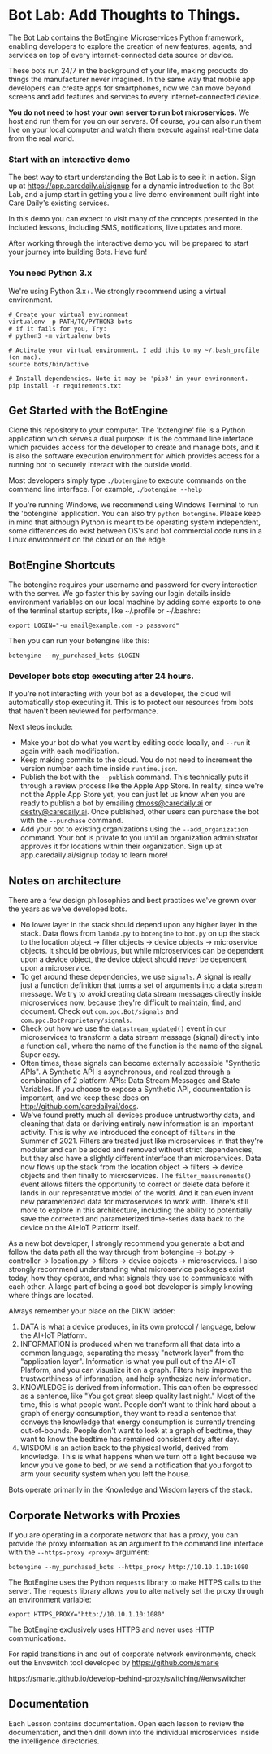 # Bot Lab: Add Thoughts to Things.

The Bot Lab contains the BotEngine Microservices Python framework, enabling developers to explore the creation of new features, agents, and services on top of every internet-connected data source or device. 

These bots run 24/7 in the background of your life, making products do things the manufacturer never imagined. In the same way that mobile app developers can create apps for smartphones, now we can move beyond screens and add features and services to every internet-connected device. 

**You do not need to host your own server to run bot microservices.** We host and run them for you on our servers. Of course, you can also run them live on your local computer and watch them execute against real-time data from the real world.

### Start with an interactive demo

The best way to start understanding the Bot Lab is to see it in action. Sign up at https://app.caredaily.ai/signup for a dynamic introduction to the Bot Lab, and a jump start in getting you a live demo environment built right into Care Daily's existing services.

In this demo you can expect to visit many of the concepts presented in the included lessons, including SMS, notifications, live updates and more.

After working through the interactive demo you will be prepared to start your journey into building Bots.  Have fun!

### You need Python 3.x

We're using Python 3.x+. We strongly recommend using a virtual environment. 

```
# Create your virtual environment
virtualenv -p PATH/TO/PYTHON3 bots
# if it fails for you, Try:
# python3 -m virtualenv bots

# Activate your virtual environment. I add this to my ~/.bash_profile (on mac).
source bots/bin/active

# Install dependencies. Note it may be 'pip3' in your environment.
pip install -r requirements.txt
```

## Get Started with the BotEngine

Clone this repository to your computer. The 'botengine' file is a Python application which serves a dual purpose: it is the command line interface which provides access for the developer to create and manage bots, and it is also the software execution environment for which provides access for a running bot to securely interact with the outside world.

Most developers simply type `./botengine` to execute commands on the command line interface. For example, `./botengine --help`

If you're running Windows, we recommend using Windows Terminal to run the 'botengine' application. You can also try `python botengine`. Please keep in mind that although Python is meant to be operating system independent, some differences do exist between OS's and bot commercial code runs in a Linux environment on the cloud or on the edge.


## BotEngine Shortcuts

The botengine requires your username and password for every interaction with the server. We go faster this by saving our login details inside environment variables on our local machine by adding some exports to one of the terminal startup scripts, like ~/.profile or ~/.bashrc:

`export LOGIN="-u email@example.com -p password"`

Then you can run your botengine like this:

`botengine --my_purchased_bots $LOGIN`


### Developer bots stop executing after 24 hours.

If you're not interacting with your bot as a developer, the cloud will automatically stop executing it. This is to protect our resources from bots that haven't been reviewed for performance.

Next steps include:
* Make your bot do what you want by editing code locally, and `--run` it again with each modification.
* Keep making commits to the cloud. You do not need to increment the version number each time inside `runtime.json`.
* Publish the bot with the `--publish` command. This technically puts it through a review process like the Apple App Store. In reality, since we're not the Apple App Store yet, you can just let us know when you are ready to publish a bot by emailing dmoss@caredaily.ai or destry@caredaily.ai. Once published, other users can purchase the bot with the `--purchase` command.
* Add your bot to existing organizations using the `--add_organization` command.  Your bot is private to you until an organization administrator approves it for locations within their organization.  Sign up at app.caredaily.ai/signup today to learn more!

## Notes on architecture

There are a few design philosophies and best practices we've grown over the years as we've developed bots. 

* No lower layer in the stack should depend upon any higher layer in the stack. Data flows from `lambda.py` to `botengine` to `bot.py` on up the stack to the location object -> filter objects -> device objects -> microservice objects. It should be obvious, but while microservices can be dependent upon a device object, the device object should never be dependent upon a microservice.
* To get around these dependencies, we use `signals`. A signal is really just a function definition that turns a set of arguments into a data stream message. We try to avoid creating data stream messages directly inside microservices now, because they're difficult to maintain, find, and document. Check out `com.ppc.Bot/signals` and `com.ppc.BotProprietary/signals`. 
* Check out how we use the `datastream_updated()` event in our microservices to transform a data stream message (signal) directly into a function call, where the name of the function is the name of the signal. Super easy.
* Often times, these signals can become externally accessible "Synthetic APIs". A Synthetic API is asynchronous, and realized through a combination of 2 platform APIs: Data Stream Messages and State Variables. If you choose to expose a Synthetic API, documentation is important, and we keep these docs on http://github.com/caredailyai/docs.
* We've found pretty much all devices produce untrustworthy data, and cleaning that data or deriving entirely new information is an important activity. This is why we introduced the concept of `filters` in the Summer of 2021. Filters are treated just like microservices in that they're modular and can be added and removed without strict dependencies, but they also have a slightly different interface than microservices. Data now flows up the stack from the location object -> filters -> device objects and then finally to microservices. The `filter_measurements()` event allows filters the opportunity to correct or delete data before it lands in our representative model of the world. And it can even invent new parameterized data for microservices to work with. There's still more to explore in this architecture, including the ability to potentially save the corrected and parameterized time-series data back to the device on the AI+IoT Platform itself.

As a new bot developer, I strongly recommend you generate a bot and follow the data path all the way through from botengine -> bot.py -> controller -> location.py -> filters -> device objects -> microservices. I also strongly recommend understanding what microservice packages exist today, how they operate, and what signals they use to communicate with each other. A large part of being a good bot developer is simply knowing where things are located.

Always remember your place on the DIKW ladder: 
1. DATA is what a device produces, in its own protocol / language, below the AI+IoT Platform.
2. INFORMATION is produced when we transform all that data into a common language, separating the messy "network layer" from the "application layer". Information is what you pull out of the AI+IoT Platform, and you can visualize it on a graph. Filters help improve the trustworthiness of information, and help synthesize new information.
3. KNOWLEDGE is derived from information. This can often be expressed as a sentence, like "You got great sleep quality last night." Most of the time, this is what people want. People don't want to think hard about a graph of energy consumption, they want to read a sentence that conveys the knowledge that energy consumption is currently trending out-of-bounds. People don't want to look at a graph of bedtime, they want to know the bedtime has remained consistent day after day.
4. WISDOM is an action back to the physical world, derived from knowledge. This is what happens when we turn off a light because we know you've gone to bed, or we send a notification that you forgot to arm your security system when you left the house.

Bots operate primarily in the Knowledge and Wisdom layers of the stack.


## Corporate Networks with Proxies

If you are operating in a corporate network that has a proxy, you can provide the proxy information as an argument to the command line interface with the `--https-proxy <proxy>` argument:

`botengine --my_purchased_bots --https_proxy http://10.10.1.10:1080`

The BotEngine uses the Python `requests` library to make HTTPS calls to the server. The `requests` library allows you to alternatively set the proxy through an environment variable:

`export HTTPS_PROXY="http://10.10.1.10:1080"`

The BotEngine exclusively uses HTTPS and never uses HTTP communications. 

For rapid transitions in and out of corporate network environments, check out the Envswitch tool developed by https://github.com/smarie

https://smarie.github.io/develop-behind-proxy/switching/#envswitcher


## Documentation

Each Lesson contains documentation. Open each lesson to review the documentation, and then drill down into the individual microservices inside the intelligence directories.

